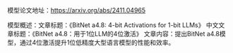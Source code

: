 模型论文地址：https://arxiv.org/abs/2411.04965

模型概述：文章标题：《BitNet a4.8: 4-bit Activations for 1-bit LLMs》
中文文章标题：《BitNet a4.8：用于1位LLM的4位激活》
文章内容：提出BitNet a4.8模型，通过4位激活提升1位低精度大型语言模型的性能和效率。
